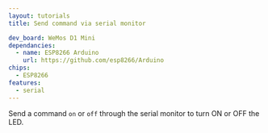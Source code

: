 ```yaml
---
layout: tutorials
title: Send command via serial monitor

dev_board: WeMos D1 Mini
dependancies:
  - name: ESP8266 Arduino
    url: https://github.com/esp8266/Arduino
chips:
  - ESP8266
features:
  - serial
---
```


Send a command `on` or `off` through the serial monitor to turn ON or OFF the LED.
